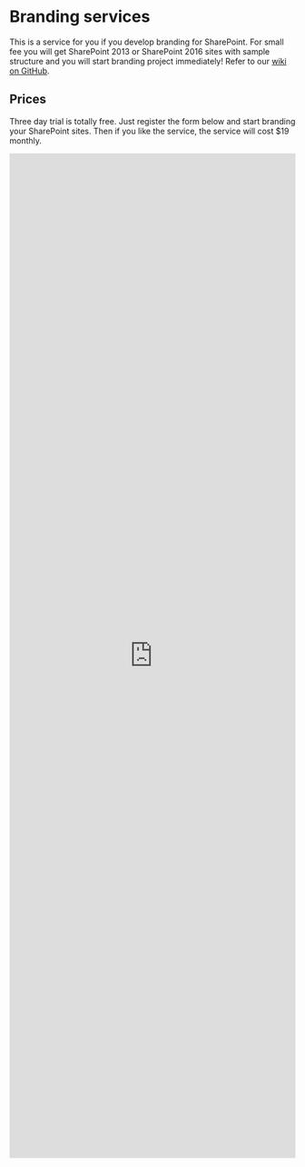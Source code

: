 # Branding services
This is a service for you if you develop branding for SharePoint. For small fee you will get SharePoint 2013 or SharePoint 2016 sites with sample structure and you will start branding project immediately! Refer to our [wiki on GitHub](https://github.com/brandingservice/brandingservice.github.io/wiki).

## Prices
Three day trial is totally free. Just register the form below and start branding your SharePoint sites.
Then if you like the service, the service will cost $19 monthly.

<iframe src="https://docs.google.com/forms/d/e/1FAIpQLSfu2zbUvifVKMv0FTZpw1S5QhdYjMPKuZRCj5OvuKrAPwGLZw/viewform?embedded=true#start=embed" style="width:100%;height:1770px" frameborder="0" marginheight="0" marginwidth="0">Loading...</iframe>